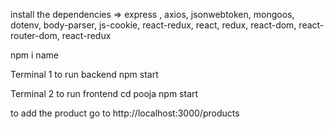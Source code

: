 install the dependencies => express , axios, jsonwebtoken, mongoos, dotenv,  body-parser, js-cookie, react-redux, react, redux, react-dom, react-router-dom, react-redux

npm i name

Terminal 1 
to run backend 
npm start

Terminal 2
to run frontend 
cd pooja
npm start

to add the product go to 
http://localhost:3000/products

